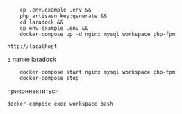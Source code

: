 ````
    cp .env.example .env && 
    php artisasn key:generate &&
    cd laradock &&
    cp env-example .env &&
    docker-compose up -d nginx mysql workspace php-fpm
````
    http://localhost

в папке laradock
````
    docker-compose start nginx mysql workspace php-fpm
    docker-compose stop
````
приконнектиться
````
docker-compose exec workspace bash
````
